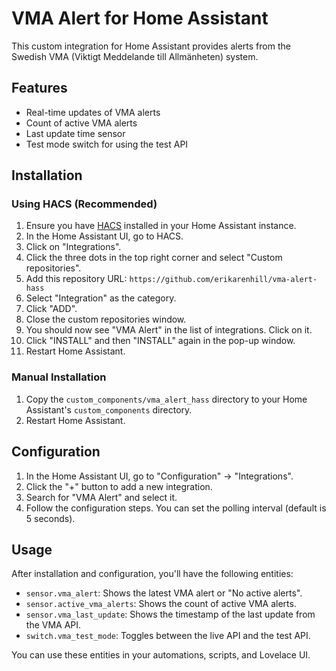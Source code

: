 # VMA Alert for Home Assistant

This custom integration for Home Assistant provides alerts from the Swedish VMA (Viktigt Meddelande till Allmänheten) system.

## Features

- Real-time updates of VMA alerts
- Count of active VMA alerts
- Last update time sensor
- Test mode switch for using the test API

## Installation

### Using HACS (Recommended)

1. Ensure you have [HACS](https://hacs.xyz/) installed in your Home Assistant instance.
2. In the Home Assistant UI, go to HACS.
3. Click on "Integrations".
4. Click the three dots in the top right corner and select "Custom repositories".
5. Add this repository URL: `https://github.com/erikarenhill/vma-alert-hass`
6. Select "Integration" as the category.
7. Click "ADD".
8. Close the custom repositories window.
9. You should now see "VMA Alert" in the list of integrations. Click on it.
10. Click "INSTALL" and then "INSTALL" again in the pop-up window.
11. Restart Home Assistant.

### Manual Installation

1. Copy the `custom_components/vma_alert_hass` directory to your Home Assistant's `custom_components` directory.
2. Restart Home Assistant.

## Configuration

1. In the Home Assistant UI, go to "Configuration" -> "Integrations".
2. Click the "+" button to add a new integration.
3. Search for "VMA Alert" and select it.
4. Follow the configuration steps. You can set the polling interval (default is 5 seconds).

## Usage

After installation and configuration, you'll have the following entities:

- `sensor.vma_alert`: Shows the latest VMA alert or "No active alerts".
- `sensor.active_vma_alerts`: Shows the count of active VMA alerts.
- `sensor.vma_last_update`: Shows the timestamp of the last update from the VMA API.
- `switch.vma_test_mode`: Toggles between the live API and the test API.

You can use these entities in your automations, scripts, and Lovelace UI.
